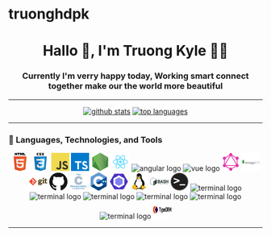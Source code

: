 # truonghdpk

<h1 align="center">Hallo 👋, I'm Truong Kyle 👨‍💻</h1>
<h3 align="center">Currently I'm verry happy today, Working smart connect together make our the world more beautiful</h3>

---

<p align="center">
  <a href="https://github.com/rivenirvana/github-readme-stats" title="GitHub Readme Stats"><img src="https://github-readme-stats.vercel.app/api?username=truonghdpk&show_icons=true&theme=default&count_private=true&show_icons=true" width=60.40%" alt="github stats" /></a>
  <a href="https://github.com/rivenirvana/github-readme-stats" title="GitHub Readme Stats"><img src="https://github-readme-stats.vercel.app/api/top-langs/?username=truonghdpk&layout=compact" width=39.60%" alt="top languages" /></a>
</p>

---

### 🧰 Languages, Technologies, and Tools

<p align="center">
  <a title="HTML"><img src="https://raw.githubusercontent.com/github/explore/80688e429a7d4ef2fca1e82350fe8e3517d3494d/topics/html/html.png" alt="html logo" width="36" height="36" /></a>
  <a title="CSS"><img src="https://raw.githubusercontent.com/github/explore/80688e429a7d4ef2fca1e82350fe8e3517d3494d/topics/css/css.png" alt="css logo" width="36" height="36" /></a>
  <a title="JavaScript"><img src="https://raw.githubusercontent.com/github/explore/80688e429a7d4ef2fca1e82350fe8e3517d3494d/topics/javascript/javascript.png" alt="javascript logo" width="36" height="36" /></a>
  <a title="TypeScript"><img src="https://raw.githubusercontent.com/github/explore/80688e429a7d4ef2fca1e82350fe8e3517d3494d/topics/typescript/typescript.png" alt="typescript logo" width="36" height="36"  /></a>
  <a title="Node.js"><img src="https://raw.githubusercontent.com/github/explore/80688e429a7d4ef2fca1e82350fe8e3517d3494d/topics/nodejs/nodejs.png" alt="nodejs logo" width="36" height="36" /></a>
  <a title="React"><img src="https://raw.githubusercontent.com/github/explore/80688e429a7d4ef2fca1e82350fe8e3517d3494d/topics/react/react.png" alt="react logo" width="36" height="36"  /></a>
  <a title="Angular"><img src="https://angular.io/assets/images/logos/angular/angular.svg" alt="angular logo" width="36" height="36"  /></a>
  <a title="Vue"><img src="https://vuejs.org/images/logo.png" alt="vue logo" width="36" height="36"  /></a> 
  <a title="GraphQL"><img src="https://raw.githubusercontent.com/github/explore/5c058a388828bb5fde0bcafd4bc867b5bb3f26f3/topics/graphql/graphql.png" alt="graphql logo" width="36" height="36" /></a>
  <a title="MongoDB"><img src="https://raw.githubusercontent.com/github/explore/80688e429a7d4ef2fca1e82350fe8e3517d3494d/topics/mongodb/mongodb.png" alt="mongodb logo" width="36" height="36" /></a>
  <a title="Git"><img src="https://raw.githubusercontent.com/github/explore/80688e429a7d4ef2fca1e82350fe8e3517d3494d/topics/git/git.png" alt="git logo" width="36" height="36" /></a>
  <a title="GitHub"><img src="https://raw.githubusercontent.com/github/explore/78df643247d429f6cc873026c0622819ad797942/topics/github/github.png" alt="github logo" width="36" height="36" /></a>
  <a title="C"><img src="https://raw.githubusercontent.com/github/explore/80688e429a7d4ef2fca1e82350fe8e3517d3494d/topics/c/c.png" alt="c logo" width="36" height="36" /></a>
  <a title="C++"><img src="https://raw.githubusercontent.com/github/explore/80688e429a7d4ef2fca1e82350fe8e3517d3494d/topics/cpp/cpp.png" alt="cpp logo" width="36" height="36"  /></a>
  <a title="ESLint"><img src="https://raw.githubusercontent.com/github/explore/80688e429a7d4ef2fca1e82350fe8e3517d3494d/topics/eslint/eslint.png"  alt="eslint logo" width="36" height="36"  /></a>
  <a title="Linux"><img src="https://raw.githubusercontent.com/github/explore/80688e429a7d4ef2fca1e82350fe8e3517d3494d/topics/linux/linux.png" alt="linux logo" width="36" height="36" /></a>
  <a title="Bash"><img src="https://raw.githubusercontent.com/github/explore/80688e429a7d4ef2fca1e82350fe8e3517d3494d/topics/bash/bash.png" alt="bash logo" width="36" height="36" /></a>
  <a title="Terminal"><img src="https://raw.githubusercontent.com/github/explore/d92924b1d925bb134e308bd29c9de6c302ed3beb/topics/terminal/terminal.png" alt="terminal logo" width="36" height="36" /></a>
  <a title="Open-core"><img src="https://dortania.github.io/OpenCore-Install-Guide/homepage.png" alt="terminal logo" width="36" height="36" /></a>
  <a title="Docker"><img src="https://d1q6f0aelx0por.cloudfront.net/product-logos/library-docker-logo.png" alt="terminal logo" width="36" height="36" /></a>
  <a title="Docker-compose"><img src="https://github.com/docker/compose/raw/master/logo.png?raw=true" alt="terminal logo" width="36" height="36" /></a>
  <a title="Traefik"><img src="https://d1q6f0aelx0por.cloudfront.net/product-logos/library-traefik-logo.png" alt="terminal logo" width="36" height="36" /></a>
  <a title="Vendure"><img src="https://www.vendure.io/logo.png" alt="terminal logo" width="36" height="36" /></a>
  <a title="Nestjs"><img src="https://d33wubrfki0l68.cloudfront.net/e937e774cbbe23635999615ad5d7732decad182a/26072/logo-small.ede75a6b.svg" alt="terminal logo" width="36" height="36" /></a>
  <a title="Type-orm"><img src="https://github.com/typeorm/typeorm/raw/master/resources/logo_big.png" alt="terminal logo" width="36" height="36" /></a>
  
</p>

---
